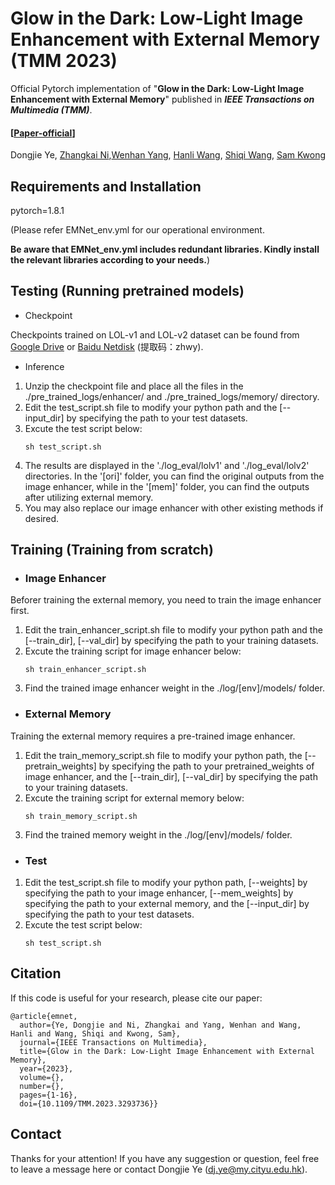 # Glow in the Dark: Low-Light Image Enhancement with External Memory (TMM 2023)


Official Pytorch implementation of "**Glow in the Dark: Low-Light Image Enhancement with External Memory**" published in ***IEEE Transactions on  Multimedia (TMM)***.
#### [[Paper-official](https://ieeexplore.ieee.org/document/10177254)] 
Dongjie Ye, [Zhangkai Ni](https://eezkni.github.io/),[Wenhan Yang](https://flyywh.github.io/), [Hanli Wang](https://mic.tongji.edu.cn/51/91/c9778a86417/page.htm), [Shiqi Wang](https://www.cs.cityu.edu.hk/~shiqwang/), [Sam Kwong](http://www6.cityu.edu.hk/stfprofile/cssamk.htm)

## Requirements and Installation
pytorch=1.8.1

(Please refer EMNet_env.yml for our operational environment.  

**Be aware that EMNet_env.yml includes redundant libraries. Kindly install the relevant libraries according to your needs.**)

## Testing (Running pretrained models)
- Checkpoint

Checkpoints trained on LOL-v1 and LOL-v2 dataset can be found from [Google Drive](https://drive.google.com/file/d/18Fmnlf6qXmH8Op12DsiiH_w-qCZsqKhG/view?usp=sharing) or [Baidu Netdisk](https://pan.baidu.com/s/1RqPGNd65sz009azA2E6F5A?pwd=zhwy ) (提取码：zhwy). 


- Inference
1. Unzip the checkpoint file and place all the files in the ./pre_trained_logs/enhancer/ and ./pre_trained_logs/memory/ directory.
2. Edit the test_script.sh file to modify your python path and the [--input_dir] by specifying the path to your test datasets.
3. Excute the test script below:
    ```
    sh test_script.sh
    ```
4. The results are displayed in the './log_eval/lolv1' and './log_eval/lolv2' directories. In the '[ori]' folder, you can find the original outputs from the image enhancer, while in the '[mem]' folder, you can find the outputs after utilizing external memory.
5. You may also replace our image enhancer with other existing methods if desired.

## Training (Training from scratch)
- ### Image Enhancer

Beforer training the external memory, you need to train the image enhancer first.
1. Edit the train_enhancer_script.sh file to modify your python path and the [--train_dir], [--val_dir] by specifying the path to your training datasets.
2. Excute the training script for image enhancer below:
    ```
    sh train_enhancer_script.sh
    ```
3. Find the trained image enhancer weight in the ./log/[env]/models/ folder.



- ### External Memory
  
Training the external memory requires a pre-trained image enhancer.
1. Edit the train_memory_script.sh file to modify your python path, the [--pretrain_weights] by specifying the path to your pretrained_weights of image enhancer, and the [--train_dir], [--val_dir] by specifying the path to your training datasets.
2.  Excute the training script for external memory below:
    ```
    sh train_memory_script.sh
    ```
3. Find the trained memory weight in the ./log/[env]/models/ folder.

- ### Test
1. Edit the test_script.sh file to modify your python path, [--weights] by specifying the path to your image enhancer, [--mem_weights] by specifying the path to your external memory, and the [--input_dir] by specifying the path to your test datasets.
2. Excute the test script below:
    ```
    sh test_script.sh
    ```

## Citation
If this code is useful for your research, please cite our paper:

```
@article{emnet,
  author={Ye, Dongjie and Ni, Zhangkai and Yang, Wenhan and Wang, Hanli and Wang, Shiqi and Kwong, Sam},
  journal={IEEE Transactions on Multimedia}, 
  title={Glow in the Dark: Low-Light Image Enhancement with External Memory}, 
  year={2023},
  volume={},
  number={},
  pages={1-16},
  doi={10.1109/TMM.2023.3293736}}
```

## Contact

Thanks for your attention! If you have any suggestion or question, feel free to leave a message here or contact Dongjie Ye (dj.ye@my.cityu.edu.hk).
   
